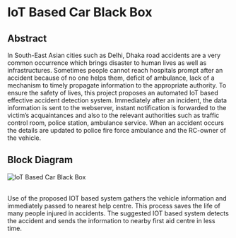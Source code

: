 # IoT Based Car Black Box
## Abstract
In South-East Asian cities such as Delhi, Dhaka road accidents are a very common occurrence which brings disaster to human lives as well as infrastructures. Sometimes people cannot reach hospitals prompt after an accident because of no one helps them, deficit of ambulance, lack of a mechanism to timely propagate information to the appropriate authority. To ensure the safety of lives, this project proposes an automated IoT based effective accident detection system. Immediately after an incident, the data information is sent to the webserver, instant notification is forwarded to the victim’s acquaintances and also to the relevant authorities such as traffic control room, police station, ambulance service. When an accident occurs the details are updated to police fire force ambulance and the RC-owner of the vehicle.
## Block Diagram
![IoT Based Car Black Box](https://user-images.githubusercontent.com/109785046/216285321-984d7d3c-decb-42ba-8bf0-cc7f6a262e8f.png)

<br>
Use of the proposed IOT based system gathers the vehicle information and immediately passed to nearest help centre. This process saves the life of many people injured in accidents. The suggested IOT based system detects the accident and sends the information to nearby first aid centre in less time.
